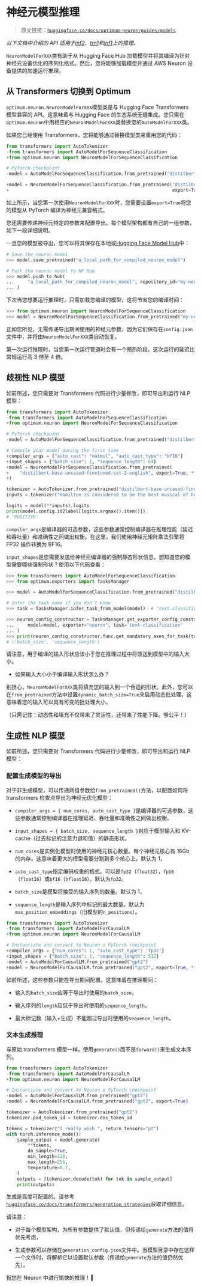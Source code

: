 # 神经元模型推理

> 原文链接：[`huggingface.co/docs/optimum-neuron/guides/models`](https://huggingface.co/docs/optimum-neuron/guides/models)

*以下文档中介绍的 API 适用于[inf2](https://aws.amazon.com/ec2/instance-types/inf2/)、[trn1](https://aws.amazon.com/ec2/instance-types/trn1/)和[inf1](https://aws.amazon.com/ec2/instance-types/inf1/)上的推理。*

`NeuronModelForXXX`类有助于从 Hugging Face Hub 加载模型并将其编译为针对神经元设备优化的序列化格式。然后，您将能够加载模型并通过 AWS Neuron 设备提供的加速运行推理。

## 从 Transformers 切换到 Optimum

`optimum.neuron.NeuronModelForXXX`模型类是与 Hugging Face Transformers 模型兼容的 API。这意味着与 Hugging Face 的生态系统无缝集成。您只需在`optimum.neuron`中用相应的`NeuronModelForXXX`类替换您的`AutoModelForXXX`类。

如果您已经使用 Transformers，您将能够通过替换模型类来重用您的代码：

```py
from transformers import AutoTokenizer
-from transformers import AutoModelForSequenceClassification
+from optimum.neuron import NeuronModelForSequenceClassification

# PyTorch checkpoint
-model = AutoModelForSequenceClassification.from_pretrained("distilbert-base-uncased-finetuned-sst-2-english")

+model = NeuronModelForSequenceClassification.from_pretrained("distilbert-base-uncased-finetuned-sst-2-english",
+                                                             export=True, **neuron_kwargs)
```

如上所示，当您第一次使用`NeuronModelForXXX`时，您需要设置`export=True`将您的模型从 PyTorch 编译为神经元兼容格式。

您还需要传递神经元特定的参数来配置导出。每个模型架构都有自己的一组参数，如下一段详细说明。

一旦您的模型被导出，您可以将其保存在本地或[Hugging Face Model Hub](https://hf.co/models)中：

```py
# Save the neuron model
>>> model.save_pretrained("a_local_path_for_compiled_neuron_model")

# Push the neuron model to HF Hub
>>> model.push_to_hub(
...     "a_local_path_for_compiled_neuron_model", repository_id="my-neuron-repo", use_auth_token=True
... )
```

下次当您想要运行推理时，只需加载您编译的模型，这将节省您的编译时间：

```py
>>> from optimum.neuron import NeuronModelForSequenceClassification
>>> model = NeuronModelForSequenceClassification.from_pretrained("my-neuron-repo")
```

正如您所见，无需传递导出期间使用的神经元参数，因为它们保存在`config.json`文件中，并将由`NeuronModelForXXX`类自动恢复。

第一次运行推理时，当您第一次运行管道时会有一个预热阶段。这次运行的延迟比常规运行高 3 倍至 4 倍。

## 歧视性 NLP 模型

如前所述，您只需要对 Transformers 代码进行少量修改，即可导出和运行 NLP 模型：

```py
from transformers import AutoTokenizer
-from transformers import AutoModelForSequenceClassification
+from optimum.neuron import NeuronModelForSequenceClassification

# PyTorch checkpoint
-model = AutoModelForSequenceClassification.from_pretrained("distilbert-base-uncased-finetuned-sst-2-english")

# Compile your model during the first time
+compiler_args = {"auto_cast": "matmul", "auto_cast_type": "bf16"}
+input_shapes = {"batch_size": 1, "sequence_length": 64}
+model = NeuronModelForSequenceClassification.from_pretrained(
+    "distilbert-base-uncased-finetuned-sst-2-english", export=True, **compiler_args, **input_shapes,
+)

tokenizer = AutoTokenizer.from_pretrained("distilbert-base-uncased-finetuned-sst-2-english")
inputs = tokenizer("Hamilton is considered to be the best musical of human history.", return_tensors="pt")

logits = model(**inputs).logits
print(model.config.id2label[logits.argmax().item()])
# 'POSITIVE'
```

`compiler_args`是编译器的可选参数，这些参数通常控制编译器在推理性能（延迟和吞吐量）和准确性之间做出权衡。在这里，我们使用神经元矩阵乘法引擎将 FP32 操作转换为 BF16。

`input_shapes`是您需要发送给神经元编译器的强制静态形状信息。想知道您的模型需要哪些强制形状？使用以下代码查看：

```py
>>> from transformers import AutoModelForSequenceClassification
>>> from optimum.exporters import TasksManager

>>> model = AutoModelForSequenceClassification.from_pretrained("distilbert-base-uncased-finetuned-sst-2-english")

# Infer the task name if you don't know
>>> task = TasksManager.infer_task_from_model(model)  # 'text-classification'

>>> neuron_config_constructor = TasksManager.get_exporter_config_constructor(
...     model=model, exporter="neuron", task='text-classification'
... )
>>> print(neuron_config_constructor.func.get_mandatory_axes_for_task(task))
# ('batch_size', 'sequence_length')
```

请注意，用于编译的输入形状应该小于您在推理过程中将馈送到模型中的输入大小。

+   如果输入大小小于编译输入形状怎么办？

别担心，`NeuronModelForXXX`类将填充您的输入到一个合适的形状。此外，您可以在`from_pretrained`方法中设置`dynamic_batch_size=True`来启用动态批处理，这意味着您的输入可以具有可变的批处理大小。

（只需记住：动态性和填充不仅带来了灵活性，还带来了性能下降。够公平！）

## 生成性 NLP 模型

如前所述，您只需要对 Transformers 代码进行少量修改，即可导出和运行 NLP 模型：

### 配置生成模型的导出

对于非生成模型，可以传递两组参数给`from_pretrained()`方法，以配置如何将 transformers 检查点导出为神经元优化模型：

+   `compiler_args = { num_cores, auto_cast_type }`是编译器的可选参数，这些参数通常控制编译器在推理延迟、吞吐量和准确性之间做出权衡。

+   `input_shapes = { batch_size, sequence_length }`对应于模型输入和 KV-cache（过去标记的注意力键和值）的静态形状。

+   `num_cores`是实例化模型时使用的神经元核心数量。每个神经元核心有 16Gb 的内存，这意味着更大的模型需要分割到多个核心上。默认为 1，

+   `auto_cast_type`指定编码权重的格式。可以是`fp32`（`float32`），`fp16`（`float16`）或`bf16`（`bfloat16`）。默认为`fp32`。

+   `batch_size`是模型将接受的输入序列的数量。默认为 1，

+   `sequence_length`是输入序列中标记的最大数量。默认为`max_position_embeddings`（旧模型的`n_positions`）。

```py
from transformers import AutoTokenizer
-from transformers import AutoModelForCausalLM
+from optimum.neuron import NeuronModelForCausalLM

# Instantiate and convert to Neuron a PyTorch checkpoint
+compiler_args = {"num_cores": 1, "auto_cast_type": 'fp32'}
+input_shapes = {"batch_size": 1, "sequence_length": 512}
-model = AutoModelForCausalLM.from_pretrained("gpt2")
+model = NeuronModelForCausalLM.from_pretrained("gpt2", export=True, **compiler_args, **input_shapes)
```

如前所述，这些参数只能在导出期间配置。这意味着在推理期间：

+   输入的`batch_size`应等于导出时使用的`batch_size`，

+   输入序列的`length`应低于导出时使用的`sequence_length`，

+   最大标记数（输入+生成）不能超过导出时使用的`sequence_length`。

### 文本生成推理

与原始 transformers 模型一样，使用`generate()`而不是`forward()`来生成文本序列。

```py
from transformers import AutoTokenizer
-from transformers import AutoModelForCausalLM
+from optimum.neuron import NeuronModelForCausalLM

# Instantiate and convert to Neuron a PyTorch checkpoint
-model = AutoModelForCausalLM.from_pretrained("gpt2")
+model = NeuronModelForCausalLM.from_pretrained("gpt2", export=True)

tokenizer = AutoTokenizer.from_pretrained("gpt2")
tokenizer.pad_token_id = tokenizer.eos_token_id

tokens = tokenizer("I really wish ", return_tensors="pt")
with torch.inference_mode():
    sample_output = model.generate(
        **tokens,
        do_sample=True,
        min_length=128,
        max_length=256,
        temperature=0.7,
    )
    outputs = [tokenizer.decode(tok) for tok in sample_output]
    print(outputs)
```

生成是高度可配置的。请参考[`huggingface.co/docs/transformers/generation_strategies`](https://huggingface.co/docs/transformers/generation_strategies)获取详细信息。

请注意：

+   对于每个模型架构，为所有参数提供了默认值，但传递给`generate`方法的值将优先考虑，

+   生成参数可以存储在`generation_config.json`文件中。当模型目录中存在这样一个文件时，将解析它以设置默认参数（传递给`generate`方法的值仍然优先）。

祝您在 Neuron 中进行愉快的推理！🚀
